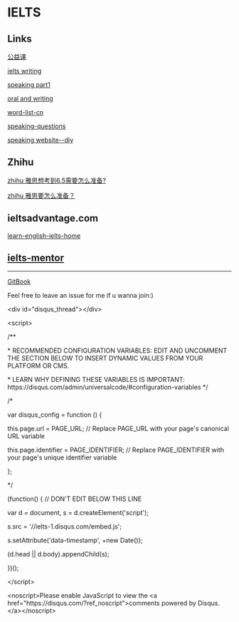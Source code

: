 # IELTS

[](https://github.com/sindresorhus/awesome)

## Links

[公益课](https://github.com/lulu920819/IELTS_SYN)

[ielts writing](https://github.com/DimaSalakhov/ielts)

[speaking part1](https://github.com/liuxd/IELTSKiller/tree/master/Speaking/Part1)

[oral and writing](https://github.com/tq0fqeu/ielts)

[word-list-cn](https://github.com/fanhongtao/IELTS/blob/master/IELTS%20Word%20List.txt)

[speaking-questions](https://github.com/Vsfmqueen/ielts)

[speaking website--diy](https://github.com/Soirana/audio-recording)

## Zhihu

[zhihu 雅思想考到6.5需要怎么准备?](http://www.zhihu.com/question/30531622)

[zhihu 雅思要怎么准备？](http://www.zhihu.com/question/19709258)

## ieltsadvantage.com

[learn-english-ielts-home](http://ieltsadvantage.com/2015/03/03/learn-english-ielts-home-free/)

## [ielts-mentor](http://www.ielts-mentor.com/)

---

[GitBook](https://www.gitbook.com/book/minoriwww/ielts/details)

Feel free to leave an issue for me if u wanna join:\)

&lt;div id="disqus\_thread"&gt;&lt;\/div&gt;

&lt;script&gt;

\/\*\*

 \* RECOMMENDED CONFIGURATION VARIABLES: EDIT AND UNCOMMENT THE SECTION BELOW TO INSERT DYNAMIC VALUES FROM YOUR PLATFORM OR CMS.

 \* LEARN WHY DEFINING THESE VARIABLES IS IMPORTANT: https:\/\/disqus.com\/admin\/universalcode\/\#configuration-variables \*\/

\/\*

var disqus\_config = function \(\) {

 this.page.url = PAGE\_URL; \/\/ Replace PAGE\_URL with your page's canonical URL variable

 this.page.identifier = PAGE\_IDENTIFIER; \/\/ Replace PAGE\_IDENTIFIER with your page's unique identifier variable

};

\*\/

\(function\(\) { \/\/ DON'T EDIT BELOW THIS LINE

 var d = document, s = d.createElement\('script'\);

 s.src = '\/\/ielts-1.disqus.com\/embed.js';

 s.setAttribute\('data-timestamp', +new Date\(\)\);

 \(d.head \|\| d.body\).appendChild\(s\);

}\)\(\);

&lt;\/script&gt;

&lt;noscript&gt;Please enable JavaScript to view the &lt;a href="https:\/\/disqus.com\/?ref\_noscript"&gt;comments powered by Disqus.&lt;\/a&gt;&lt;\/noscript&gt;

